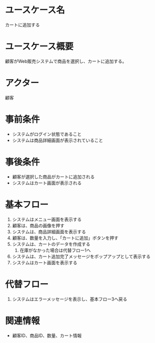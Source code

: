 # ユースケース名
カートに追加する

# ユースケース概要
顧客がWeb販売システムで商品を選択し、カートに追加する。

# アクター
顧客

# 事前条件
- システムがログイン状態であること
- システムは商品詳細画面が表示されていること

# 事後条件
- 顧客が選択した商品がカートに追加される
- システムはカート画面が表示される

# 基本フロー
1. システムはメニュー画面を表示する
2. 顧客は、商品の画像を押す
3. システムは、商品詳細画面を表示する
4. 顧客は、数量を入力し、「カートに追加」ボタンを押す  
5. システムは、カートのデータを作成する
   1. 在庫がなかった場合は代替フロー1へ
6. システムは、カート追加完了メッセージをポップアップとして表示する
7. システムはカート画面を表示する

# 代替フロー
1. システムはエラーメッセージを表示し、基本フロー3へ戻る
# 関連情報
- 顧客ID、商品ID、数量、カート情報